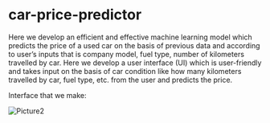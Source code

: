 # car-price-predictor


Here we develop an efficient and effective machine learning model which predicts the price of a used car on the basis of previous data and according to user’s inputs that is 
company model, fuel type, number of kilometers travelled by car. 
Here we develop a user interface (UI) which is user-friendly and takes input on the basis of car condition like how many kilometers travelled by car,
fuel type, etc. from the user and predicts the price.


Interface that we make:

![Picture2](https://user-images.githubusercontent.com/111379238/210094971-2209943e-81fa-43c3-9a5b-e7acde895d8e.png)
